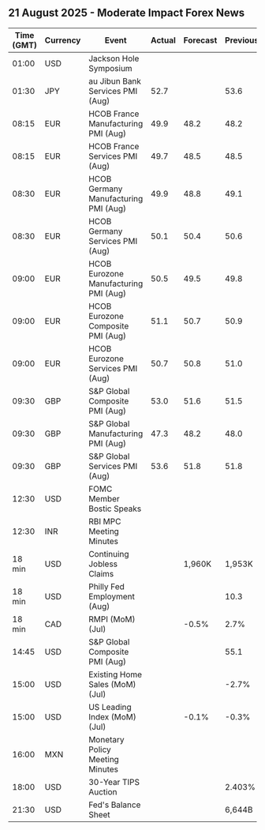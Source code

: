## 21 August 2025 - Moderate Impact Forex News

| Time (GMT) | Currency | Event | Actual | Forecast | Previous |
|------|----------|-------|--------|----------|----------|
| 01:00 | USD | Jackson Hole Symposium |  |  |  |
| 01:30 | JPY | au Jibun Bank Services PMI (Aug) | 52.7 |  | 53.6 |
| 08:15 | EUR | HCOB France Manufacturing PMI (Aug) | 49.9 | 48.2 | 48.2 |
| 08:15 | EUR | HCOB France Services PMI (Aug) | 49.7 | 48.5 | 48.5 |
| 08:30 | EUR | HCOB Germany Manufacturing PMI (Aug) | 49.9 | 48.8 | 49.1 |
| 08:30 | EUR | HCOB Germany Services PMI (Aug) | 50.1 | 50.4 | 50.6 |
| 09:00 | EUR | HCOB Eurozone Manufacturing PMI (Aug) | 50.5 | 49.5 | 49.8 |
| 09:00 | EUR | HCOB Eurozone Composite PMI (Aug) | 51.1 | 50.7 | 50.9 |
| 09:00 | EUR | HCOB Eurozone Services PMI (Aug) | 50.7 | 50.8 | 51.0 |
| 09:30 | GBP | S&P Global Composite PMI (Aug) | 53.0 | 51.6 | 51.5 |
| 09:30 | GBP | S&P Global Manufacturing PMI (Aug) | 47.3 | 48.2 | 48.0 |
| 09:30 | GBP | S&P Global Services PMI (Aug) | 53.6 | 51.8 | 51.8 |
| 12:30 | USD | FOMC Member Bostic Speaks |  |  |  |
| 12:30 | INR | RBI MPC Meeting Minutes |  |  |  |
| 18 min | USD | Continuing Jobless Claims |  | 1,960K | 1,953K |
| 18 min | USD | Philly Fed Employment (Aug) |  |  | 10.3 |
| 18 min | CAD | RMPI (MoM) (Jul) |  | -0.5% | 2.7% |
| 14:45 | USD | S&P Global Composite PMI (Aug) |  |  | 55.1 |
| 15:00 | USD | Existing Home Sales (MoM) (Jul) |  |  | -2.7% |
| 15:00 | USD | US Leading Index (MoM) (Jul) |  | -0.1% | -0.3% |
| 16:00 | MXN | Monetary Policy Meeting Minutes |  |  |  |
| 18:00 | USD | 30-Year TIPS Auction |  |  | 2.403% |
| 21:30 | USD | Fed's Balance Sheet |  |  | 6,644B |
